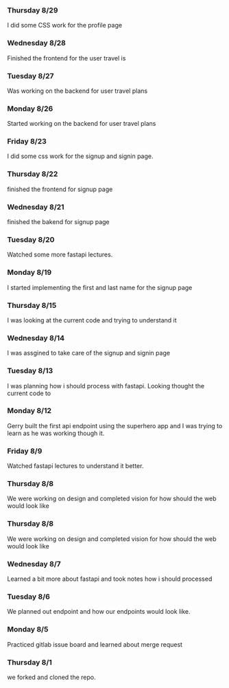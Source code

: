 ### Thursday 8/29

I did some CSS work for the profile page

### Wednesday 8/28

Finished the frontend for the user travel is

### Tuesday 8/27

Was working on the backend for user travel plans

### Monday 8/26

Started working on the backend for user travel plans

### Friday 8/23

I did some css work for the signup and signin page.

### Thursday 8/22

finished the frontend for signup page

### Wednesday 8/21

finished the bakend for signup page

### Tuesday 8/20

Watched some more fastapi lectures.

### Monday 8/19

I started implementing the first and last name for the signup page

### Thursday 8/15

I was looking at the current code and trying to understand it

### Wednesday 8/14

I was assgined to take care of the signup and signin page

### Tuesday 8/13

I was planning how i should process with fastapi. Looking thought the current code to

<!--  -->

### Monday 8/12

Gerry built the first api endpoint using the superhero app and I was trying to learn as he was working though it.

### Friday 8/9

Watched fastapi lectures to understand it better.

### Thursday 8/8

We were working on design and completed vision for how should the web would look like

### Thursday 8/8

We were working on design and completed vision for how should the web would look like

### Wednesday 8/7

Learned a bit more about fastapi and took notes how i should processed

### Tuesday 8/6

We planned out endpoint and how our endpoints would look like.

### Monday 8/5

Practiced gitlab issue board and learned about merge request

### Thursday 8/1

we forked and cloned the repo.
